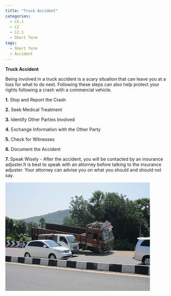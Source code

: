 ```yaml
---
title: "Truck Accident"
categories:
  - CX.1
  - C2
  - C2.1
  - Short Term
tags:
  - Short Term
  - Accident
---
```


**Truck Accident**

Being involved in a truck accident is a scary situation that can leave you at a loss for what to do next.
Following these steps can also help protect your rights following a crash with a commercial vehicle.

**1.** Stop and Report the Crash

**2.** Seek Medical Treatment

**3.** Identify Other Parties Involved

**4.** Exchange Information with the Other Party

**5.** Check for Witnesses 

**6.** Document the Accident

**7.** Speak Wisely - After the accident, you will be contacted by an insurance adjuster.It is best to speak with an attorney before talking to the insurance adjuster. Your attorney can advise you on what you should and should not say.


![image](https://raw.githubusercontent.com/ADOxx-org/DISRUPT-Knowledge-Base/master/assets/images/highway-61992__340.jpg)

